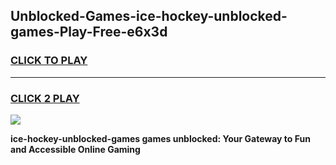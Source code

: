 
## Unblocked-Games-ice-hockey-unblocked-games-Play-Free-e6x3d
<h3>
<a href="https://premium76.site?title=ice-hockey-unblocked-games&ref=22A">CLICK TO PLAY</a></h3>
<hr>

<h3>
<a href="https://premium76.site?title=ice-hockey-unblocked-games&ref=22A">CLICK 2 PLAY</a>
  
</h3>

<a href="https://premium76.site?title=ice-hockey-unblocked-games&ref=22A"><img src="https://clearcache.store/games.png"></a>


**ice-hockey-unblocked-games games unblocked: Your Gateway to Fun and Accessible Online Gaming**
